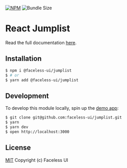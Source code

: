 [![NPM](https://img.shields.io/npm/v/@faceless-ui/jumplist)](https://www.npmjs.com/@faceless-ui/jumplist)
![Bundle Size](https://img.shields.io/bundlephobia/minzip/@faceless-ui/jumplist?label=zipped)

# React Jumplist

Read the full documentation [here](https://facelessui.com/docs/jumplist).

## Installation

```bash
$ npm i @faceless-ui/jumplist
$ # or
$ yarn add @faceless-ui/jumplist
```

## Development

To develop this module locally, spin up the [demo app](./demo/App.demo.js):

```bash
$ git clone git@github.com:faceless-ui/jumplist.git
$ yarn
$ yarn dev
$ open http://localhost:3000
```

## License

[MIT](https://github.com/faceless-ui/jumplist/blob/master/LICENSE) Copyright (c) Faceless UI
